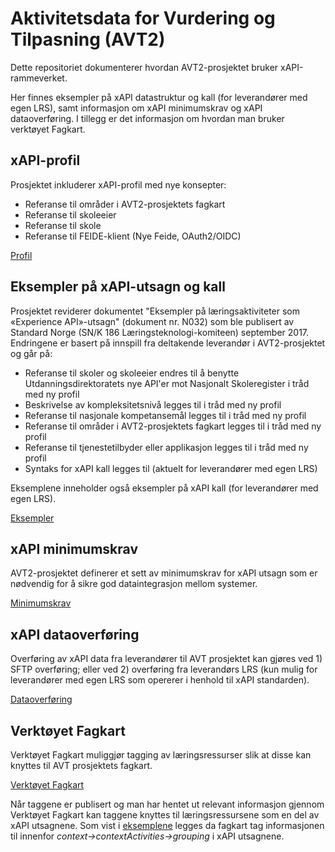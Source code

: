 # Aktivitetsdata for Vurdering og Tilpasning (AVT2)
Dette repositoriet dokumenterer hvordan AVT2-prosjektet bruker xAPI-rammeverket.

Her finnes eksempler på xAPI datastruktur og kall (for leverandører med egen LRS), samt informasjon om xAPI minimumskrav og xAPI dataoverføring. I tillegg er det informasjon om hvordan man bruker verktøyet Fagkart.

## xAPI-profil
Prosjektet inkluderer xAPI-profil med nye konsepter:
- Referanse til områder i AVT2-prosjektets fagkart
- Referanse til skoleeier
- Referanse til skole
- Referanse til FEIDE-klient (Nye Feide, OAuth2/OIDC)

[Profil](avt.jsonld)

## Eksempler på xAPI-utsagn og kall
Prosjektet reviderer dokumentet "Eksempler på læringsaktiviteter som «Experience API»-utsagn" (dokument nr. N032) som ble publisert av Standard Norge (SN/K 186 Læringsteknologi-komiteen) september 2017. Endringene er basert på innspill fra deltakende leverandør i AVT2-prosjektet og går på:
- Referanse til skoler og skoleeier endres til å benytte Utdanningsdirektoratets nye API'er mot Nasjonalt Skoleregister i tråd med ny profil
- Beskrivelse av kompleksitetsnivå legges til i tråd med ny profil
- Referanse til nasjonale kompetansemål legges til i tråd med ny profil
- Referanse til områder i AVT2-prosjektets fagkart legges til i tråd med ny profil
- Referanse til tjenestetilbyder eller applikasjon legges til i tråd med ny profil
- Syntaks for xAPI kall legges til (aktuelt for leverandører med egen LRS)

Eksemplene inneholder også eksempler på xAPI kall (for leverandører med egen LRS).

[Eksempler](eksempler.md)

## xAPI minimumskrav
AVT2-prosjektet definerer et sett av minimumskrav for xAPI utsagn som er nødvendig for å sikre god dataintegrasjon mellom systemer.

[Minimumskrav](avt_xapi_minimumskrav.md)

## xAPI dataoverføring
Overføring av xAPI data fra leverandører til AVT prosjektet kan gjøres ved 1) SFTP overføring; eller ved 2) overføring fra leverandørs LRS (kun mulig for leverandører med egen LRS som opererer i henhold til xAPI standarden).

[Dataoverføring](./avt_xapi_dataoverf%C3%B8ring.md)

## Verktøyet Fagkart
Verktøyet Fagkart muliggjør tagging av læringsressurser slik at disse kan knyttes til AVT prosjektets fagkart.

[Verktøyet Fagkart](./fagkart_verktoyet.md)

Når taggene er publisert og man har hentet ut relevant informasjon gjennom Verktøyet Fagkart kan taggene knyttes til læringsressursene som en del av xAPI utsagnene. Som vist i [eksemplene](eksempler.md) legges da fagkart tag informasjonen til innenfor *context->contextActivities->grouping* i xAPI utsagnene.